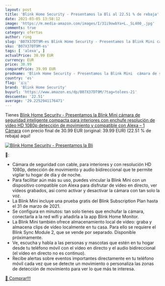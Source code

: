 ```yaml
---
layout: post
title: 'Blink Home Security - Presentamos la Bli al 22.51 % de rebaja'
date: 2021-03-05 13:58:12
image: 'https://m.media-amazon.com/images/I/31i9owbYa+L._SL400_.jpg'
comments: true
category: ofertas
author: ring
slug: 'B07X37DT9M-es Blink Home Security - Presentamos la Blink Mini cámara de...'
sku: 'B07X37DT9M-es'
tags: [ 'alexa', ]
actualPrice: 30.99 EUR
currency: EUR
price: 30.99
comparePrice: 39.99 EUR
prodname: 'Blink Home Security - Presentamos la Blink Mini  cámara de seguridad inteligente  compacta  para interiores  con enchufe  resolución de vídeo HD 1080p  detección de movimiento y compatible con Alexa – 1 Cámara'
country: 'es'
flag: '🇪🇸'
brand: 'Blink Home Security'
buyurl: 'https://www.amazon.es/dp/B07X37DT9M/?tag=tolees-21'
descuento: '22.51'
average: '29.2252941176471'
---
```


Tienes [Blink Home Security - Presentamos la Blink Mini  cámara de seguridad inteligente  compacta  para interiores  con enchufe  resolución de vídeo HD 1080p  detección de movimiento y compatible con Alexa – 1 Cámara](https://www.amazon.es/dp/B07X37DT9M/?tag=tolees-21) con precio final de  30.99 EUR (original: 39.99 EUR) (22.51 %  de rebaja) aqui!

[![Blink Home Security - Presentamos la Bli](https://m.media-amazon.com/images/I/31i9owbYa+L._SL400_.jpg)](https://www.amazon.es/dp/B07X37DT9M/?tag=tolees-21)

🔎:

- Cámara de seguridad con cable, para interiores y con resolución HD 1080p, detección de movimiento y audio bidireccional que te permite vigilar tu hogar de día y de noche.
- Para facilitar aún más su uso, puedes vincular la Blink Mini con un dispositivo compatible con Alexa para disfrutar de vídeo en directo, ver vídeos grabados, así como activar y desactivar la cámara con tan solo la voz.
- La Blink Mini incluye una prueba gratis del Blink Subscription Plan hasta el 31 de marzo de 2021.
- Se configura en minutos: tan solo tienes que enchufar la cámara, conectarla a la red wifi y añadirla a la app Blink Home Monitor.
- La Blink Mini también ofrece almacenamiento local de vídeo: graba y almacena clips de vídeo localmente en tu casa. Para ello se requiere el Blink Sync Module 2, que se vende por separado. Disponible próximamente.
- Ve, escucha y habla a las personas y mascotas que estén en tu hogar desde tu teléfono móvil con el vídeo en directo y el audio bidireccional (el vídeo en directo no es continuo).
- Recibe alertas sobre eventos importantes directamente en tu teléfono móvil cada vez que se detecte un movimiento o personaliza las zonas de detección de movimiento para ver lo que más te interesa.

[🛒 Comprar!!!](https://www.amazon.es/dp/B07X37DT9M/?tag=tolees-21)
